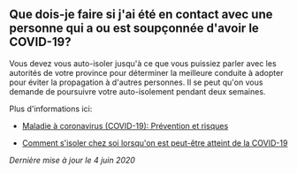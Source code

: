 ## Que dois-je faire si j'ai été en contact avec une personne qui a ou est soupçonnée d'avoir le COVID-19?

Vous devez vous auto-isoler jusqu'à ce que vous puissiez parler avec les autorités de votre province pour déterminer la meilleure conduite à adopter pour éviter la propagation à d'autres personnes. Il se peut qu'on vous demande de poursuivre votre auto-isolement pendant deux semaines.

Plus d'informations ici:

- [Maladie à coronavirus (COVID-19): Prévention et risques](https://www.canada.ca/fr/sante-publique/services/maladies/2019-nouveau-coronavirus/prevention-risques.html)

- [Comment s'isoler chez soi lorsqu'on est peut-être atteint de la COVID-19](https://www.canada.ca/fr/sante-publique/services/publications/maladies-et-affections/covid-19-comment-isoler-chez-soi.html)

_Dernière mise à jour le 4 juin 2020_
